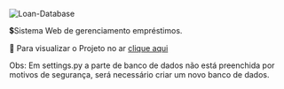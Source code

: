 
![Loan-Database](https://user-images.githubusercontent.com/118996248/236567516-45bf2e6e-572c-48a8-8e77-ff1e16df86ce.jpg)



💲Sistema Web de gerenciamento empréstimos.

👀 Para visualizar o Projeto no ar [clique aqui](https://loan-database-production.up.railway.app/login/?next=/)


Obs: Em settings.py a parte de banco de dados não está preenchida por motivos de segurança, será necessário criar um novo banco de dados.
